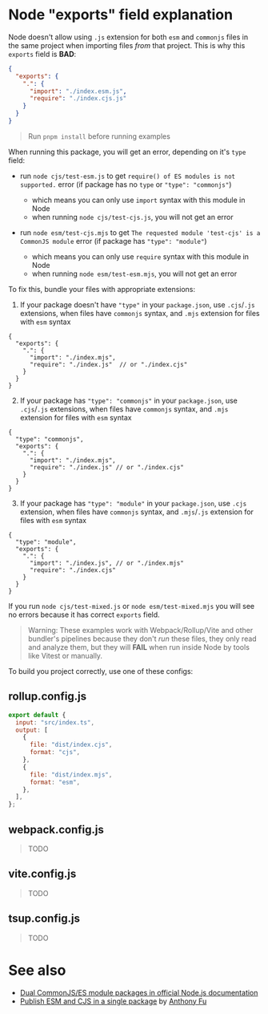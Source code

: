 # Node "exports" field explanation

Node doesn't allow using `.js` extension for both `esm` and `commonjs` files in the same project when importing files _from_ that project. This is why this `exports` field is **BAD**:

```json
{
  "exports": {
    ".": {
      "import": "./index.esm.js",
      "require": "./index.cjs.js"
    }
  }
}
```

> Run `pnpm install` before running examples

When running this package, you will get an error, depending on it's `type` field:

- run `node cjs/test-esm.js` to get `require() of ES modules is not supported.` error (if package has no `type` or `"type": "commonjs"`)

  - which means you can only use `import` syntax with this module in Node
  - when running `node cjs/test-cjs.js`, you will not get an error

- run `node esm/test-cjs.mjs` to get `The requested module 'test-cjs' is a CommonJS module` error (if package has `"type": "module"`)

  - which means you can only use `require` syntax with this module in Node
  - when running `node esm/test-esm.mjs`, you will not get an error

To fix this, bundle your files with appropriate extensions:

1. If your package doesn't have `"type"` in your `package.json`, use `.cjs`/`.js` extensions, when files have `commonjs` syntax, and `.mjs` extension for files with `esm` syntax

```jsonc
{
  "exports": {
    ".": {
      "import": "./index.mjs",
      "require": "./index.js"  // or "./index.cjs"
    }
  }
}
```

2. If your package has `"type": "commonjs"` in your `package.json`, use `.cjs`/`.js` extensions, when files have `commonjs` syntax, and `.mjs` extension for files with `esm` syntax

```jsonc
{
  "type": "commonjs",
  "exports": {
    ".": {
      "import": "./index.mjs",
      "require": "./index.js" // or "./index.cjs"
    }
  }
}
```

3. If your package has `"type": "module"` in your `package.json`, use `.cjs` extension, when files have `commonjs` syntax, and `.mjs`/`.js` extension for files with `esm` syntax


```jsonc
{
  "type": "module",
  "exports": {
    ".": {
      "import": "./index.js", // or "./index.mjs"
      "require": "./index.cjs"
    }
  }
}
```

If you run `node cjs/test-mixed.js` or `node esm/test-mixed.mjs` you will see no errors because it has correct `exports` field.

> Warning: These examples work with Webpack/Rollup/Vite and other bundler's pipelines because they don't _run_ these files, they only read and analyze them, but they will **FAIL** when run inside Node by tools like Vitest or manually.

To build you project correctly, use one of these configs:

## rollup.config.js

```js
export default {
  input: "src/index.ts",
  output: [
    {
      file: "dist/index.cjs",
      format: "cjs",
    },
    {
      file: "dist/index.mjs",
      format: "esm",
    },
  ],
};
```

## webpack.config.js

> TODO

## vite.config.js

> TODO

## tsup.config.js

> TODO

# See also
- [Dual CommonJS/ES module packages in official Node.js documentation](https://nodejs.org/api/packages.html#dual-commonjses-module-packages)
- [Publish ESM and CJS in a single package](https://antfu.me/posts/publish-esm-and-cjs) by [Anthony Fu](https://github.com/antfu)
